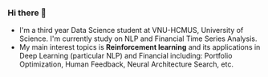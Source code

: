 ### Hi there 👋
- I'm a third year Data Science student at VNU-HCMUS, University of Science. I'm currently study on NLP and Financial Time Series Analysis. 
- My main interest topics is **Reinforcement learning** and its applications in Deep Learning (particular NLP) and Financial including: Portfolio Optimization, Human Feedback, Neural Architecture Search, etc.
